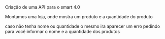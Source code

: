 Criação de uma API para o smart 4.0

Montamos uma loja, onde mostra um produto e a quantidade do produto

caso não tenha nome ou quantidade o mesmo ira aparecer um erro pedindo para você informar o nome e a quantidade dos produtos
